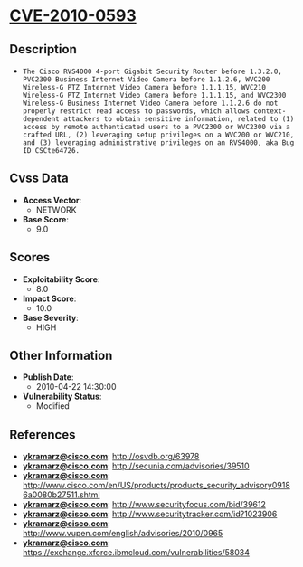 
# [CVE-2010-0593](https://cve.mitre.org/cgi-bin/cvename.cgi?name=CVE-2010-0593)

## Description

- `The Cisco RVS4000 4-port Gigabit Security Router before 1.3.2.0, PVC2300 Business Internet Video Camera before 1.1.2.6, WVC200 Wireless-G PTZ Internet Video Camera before 1.1.1.15, WVC210 Wireless-G PTZ Internet Video Camera before 1.1.1.15, and WVC2300 Wireless-G Business Internet Video Camera before 1.1.2.6 do not properly restrict read access to passwords, which allows context-dependent attackers to obtain sensitive information, related to (1) access by remote authenticated users to a PVC2300 or WVC2300 via a crafted URL, (2) leveraging setup privileges on a WVC200 or WVC210, and (3) leveraging administrative privileges on an RVS4000, aka Bug ID CSCte64726.`

## Cvss Data

- **Access Vector**:
  - NETWORK
- **Base Score**:
  - 9.0

## Scores

- **Exploitability Score**:
  - 8.0
- **Impact Score**:
  - 10.0
- **Base Severity**:
  - HIGH

## Other Information

- **Publish Date**:
  - 2010-04-22 14:30:00
- **Vulnerability Status**:
  - Modified

## References

- **ykramarz@cisco.com**: http://osvdb.org/63978
- **ykramarz@cisco.com**: http://secunia.com/advisories/39510
- **ykramarz@cisco.com**: http://www.cisco.com/en/US/products/products_security_advisory09186a0080b27511.shtml
- **ykramarz@cisco.com**: http://www.securityfocus.com/bid/39612
- **ykramarz@cisco.com**: http://www.securitytracker.com/id?1023906
- **ykramarz@cisco.com**: http://www.vupen.com/english/advisories/2010/0965
- **ykramarz@cisco.com**: https://exchange.xforce.ibmcloud.com/vulnerabilities/58034
